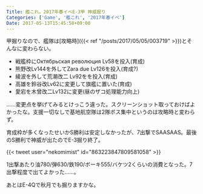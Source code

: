 ```yaml
---
Title: 艦これ。2017年春イベE-3甲 神威掘り
Categories: ['Game', '艦これ', '2017年春イベ']
Date: 2017-05-13T15:45:58+09:00
---
```


甲掘りなので、艦隊は[攻略時]({{< ref "/posts/2017/05/05/003719" >}})とそんなに変わらない。

- 戦艦枠にОктябрьская революция Lv58を投入(育成)
- 熊野改Lv144を外してZara due Lv126を投入(育成?)
- 綾波を外して荒潮改二 Lv92をを投入(育成)
- 高雄を鈴谷改Lv62に変更して旗艦に置いた(育成)
- 愛宕を木曾改二Lv132に変更(昼のザコ処理能力向上)

……変更点を挙げてみるとけっこう違った。スクリーンショット取っておけばよかったな。支援一切なしで基地航空隊は2隊ボス集中というのは攻略時と変わらず。

育成枠が多くなったせいかS勝利は安定しなかったが、7出撃でSAASAAS。最後のS勝利で神威が出たのでE-3掘り終了。

{{< tweet user="nekomimist" id="863223847809581058" >}}

1出撃あたり油780/弾630/鉄190/ボーキ555/バケツ2くらいの消費となった。7出撃程度で出てよかった……。

あとはE-4Qで秋月でも掘りますかな。
